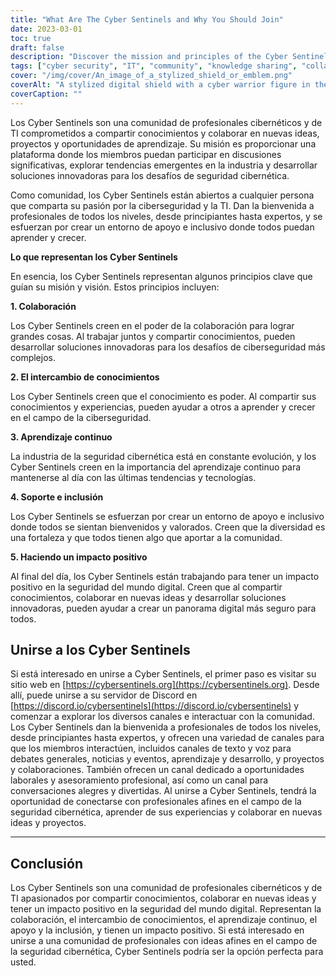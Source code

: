 ```yaml
---
title: "What Are The Cyber Sentinels and Why You Should Join"
date: 2023-03-01
toc: true
draft: false
description: "Discover the mission and principles of the Cyber Sentinels, a community of cyber and IT professionals committed to sharing knowledge and developing innovative solutions to cyber security challenges."
tags: ["cyber security", "IT", "community", "knowledge sharing", "collaboration", "continuous learning", "support", "inclusivity", "positive impact", "text channels", "voice channels", "career advice", "job opportunities", "learning resources", "emerging trends", "projects", "events", "conferences", "pet pictures", "technology"]
cover: "/img/cover/An_image_of_a_stylized_shield_or_emblem.png"
coverAlt: "A stylized digital shield with a cyber warrior figure in the center, surrounded by abstract shapes and lines representing data flows and network connection"
coverCaption: ""
---
```

 Los Cyber Sentinels son una comunidad de profesionales cibernéticos y de TI comprometidos a compartir conocimientos y colaborar en nuevas ideas, proyectos y oportunidades de aprendizaje. Su misión es proporcionar una plataforma donde los miembros puedan participar en discusiones significativas, explorar tendencias emergentes en la industria y desarrollar soluciones innovadoras para los desafíos de seguridad cibernética.  Como comunidad, los Cyber Sentinels están abiertos a cualquier persona que comparta su pasión por la ciberseguridad y la TI. Dan la bienvenida a profesionales de todos los niveles, desde principiantes hasta expertos, y se esfuerzan por crear un entorno de apoyo e inclusivo donde todos puedan aprender y crecer.  **Lo que representan los Cyber Sentinels**  En esencia, los Cyber Sentinels representan algunos principios clave que guían su misión y visión. Estos principios incluyen:  **1. Colaboración**  Los Cyber Sentinels creen en el poder de la colaboración para lograr grandes cosas. Al trabajar juntos y compartir conocimientos, pueden desarrollar soluciones innovadoras para los desafíos de ciberseguridad más complejos.  **2. El intercambio de conocimientos**  Los Cyber Sentinels creen que el conocimiento es poder. Al compartir sus conocimientos y experiencias, pueden ayudar a otros a aprender y crecer en el campo de la ciberseguridad.  **3. Aprendizaje continuo**  La industria de la seguridad cibernética está en constante evolución, y los Cyber Sentinels creen en la importancia del aprendizaje continuo para mantenerse al día con las últimas tendencias y tecnologías.  **4. Soporte e inclusión**  Los Cyber Sentinels se esfuerzan por crear un entorno de apoyo e inclusivo donde todos se sientan bienvenidos y valorados. Creen que la diversidad es una fortaleza y que todos tienen algo que aportar a la comunidad.  **5. Haciendo un impacto positivo**  Al final del día, los Cyber Sentinels están trabajando para tener un impacto positivo en la seguridad del mundo digital. Creen que al compartir conocimientos, colaborar en nuevas ideas y desarrollar soluciones innovadoras, pueden ayudar a crear un panorama digital más seguro para todos.  ## Unirse a los Cyber Sentinels  Si está interesado en unirse a Cyber Sentinels, el primer paso es visitar su sitio web en [https://cybersentinels.org](https://cybersentinels.org). Desde allí, puede unirse a su servidor de Discord en [https://discord.io/cybersentinels](https://discord.io/cybersentinels) y comenzar a explorar los diversos canales e interactuar con la comunidad. Los Cyber Sentinels dan la bienvenida a profesionales de todos los niveles, desde principiantes hasta expertos, y ofrecen una variedad de canales para que los miembros interactúen, incluidos canales de texto y voz para debates generales, noticias y eventos, aprendizaje y desarrollo, y proyectos y colaboraciones. También ofrecen un canal dedicado a oportunidades laborales y asesoramiento profesional, así como un canal para conversaciones alegres y divertidas. Al unirse a Cyber Sentinels, tendrá la oportunidad de conectarse con profesionales afines en el campo de la seguridad cibernética, aprender de sus experiencias y colaborar en nuevas ideas y proyectos.  ____________________________________________________________________________  ## Conclusión  Los Cyber Sentinels son una comunidad de profesionales cibernéticos y de TI apasionados por compartir conocimientos, colaborar en nuevas ideas y tener un impacto positivo en la seguridad del mundo digital. Representan la colaboración, el intercambio de conocimientos, el aprendizaje continuo, el apoyo y la inclusión, y tienen un impacto positivo. Si está interesado en unirse a una comunidad de profesionales con ideas afines en el campo de la seguridad cibernética, Cyber Sentinels podría ser la opción perfecta para usted.
